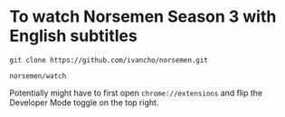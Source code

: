 # To watch Norsemen Season 3 with English subtitles

```
git clone https://github.com/ivancho/norsemen.git

norsemen/watch
```

Potentially might have to first open `chrome://extensions`
and flip the Developer Mode toggle on the top right.
